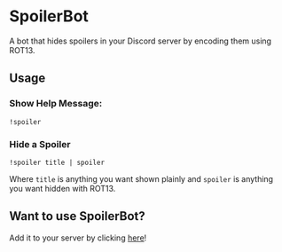 # SpoilerBot
A bot that hides spoilers in your Discord server by encoding them using ROT13.

## Usage
### Show Help Message:
```
!spoiler
```

### Hide a Spoiler
```
!spoiler title | spoiler
```
Where `title` is anything you want shown plainly and `spoiler` is anything you want hidden with ROT13.


## Want to use SpoilerBot?
Add it to your server by clicking [here](https://discordapp.com/oauth2/authorize?client_id=477634218999152641&scope=bot&permissions=25600)!
